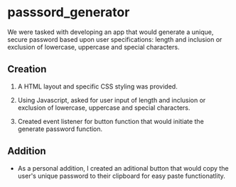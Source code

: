 # passsord_generator

We were tasked with developing an app that would generate a unique, secure password based upon user specifications: length and inclusion or exclusion of lowercase, uppercase and special characters.

## Creation 

1. A HTML layout and specific CSS styling was provided. 

2. Using Javascript, asked for user input of length and inclusion or exclusion of lowercase, uppercase and special characters.

3. Created event listener for button function that would initiate the generate password function. 

## Addition

- As a personal addition, I created an aditional button that would copy the user's unique password to their clipboard for easy paste functionatlity. 

